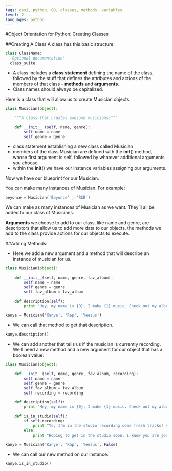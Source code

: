 ```yaml
---
tags: cssi, python, OO, classes, methods, variables
level: 2
languages: python
---
```


#Object Orientation for Python: Creating Classes


##Creating A Class
A class has this basic structure:
```python
class ClassName:
  'Optional documentation'
  class_suite
```
+ A class includes a **class statement** defining the name of the class, followed by the stuff that defines the attributes and actions of the members of that class - **methods** and **arguments**.
+ Class names should always be capitalized.


Here is a class that will allow us to create Musician objects.

```python
class Musician(object):

    """A class that creates awesome musicians!"""

    def __init__ (self, name, genre):
        self.name = name
        self.genre = genre
```
+ class statement establishing a new class called Musician
+ members of the class Musician are defined with the __init__() method, whose first argument is self, followed by whatever additional arguments you choose.
+ within the __init__() we have our instance variables assigning our arguments.

Now we have our blueprint for our Musician.

You can make many instances of Musician.
For example:
```python
beyonce = Musician('Beyonce' , 'R&B')
```
We can make as many instances of Musician as we want. They’ll all be added to our class of Musicians.

**Arguments** we choose to add to our class, like name and genre, are descriptors that allow us to add more data to our objects, the methods we add to the class provide actions for our objects to execute.

##Adding Methods:
+ Here we add a new argument and a method that will describe an instance of musician for us.

```python
class Musician(object):

    def __init__(self, name, genre, fav_album):
        self.name = name
        self.genre = genre
        self.fav_album = fav_album

    def description(self):
        print "Hey, my name is {0}, I make {1} music. Check out my album {2}." .format(self.name, self.genre, self.fav_album)

kanye = Musician('Kanye', 'Rap', 'Yeezus')
```
+ We can call that method to get that description.

```python
kanye.description()
```

+ We can add another that tells us if the musician is currently recording. We’ll need a new method and a new argument for our object that has a boolean value:

```python
class Musician(object):

    def __init__(self, name, genre, fav_album, recording):
        self.name = name
        self.genre = genre
        self.fav_album = fav_album
        self.recording = recording

    def description(self):
        print "Hey, my name is {0}, I make {1} music. Check out my album {2}." .format(self.name, self.genre, self.album)

    def is_in_studio(self):
        if self.recording:
            print "Yo, I'm in the studio recording some fresh tracks! Holla at me later!"
        else:
            print "Hoping to get in the studio soon, I know you are jonesing for new material!"

kanye = Musician('Kanye', 'Rap', 'Yeezus', False)

```

+ We can call our new method on our instance:

```python
kanye.is_in_studio()
```
